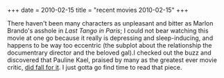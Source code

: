 +++
date = 2010-02-15
title = "recent movies 2010-02-15"
+++

There haven\'t been many characters as unpleasant and bitter as Marlon
Brando\'s asshole in *Last Tango in Paris*; I could not bear watching
this movie at one go because it really is depressing and sleep-inducing,
and happens to be way too eccentric (the subplot about the relationship
the documentrary director and the beloved gal).I checked out the buzz
and discovered that Pauline Kael, praised by many as the greatest ever
movie critic, [did fall for it]. I just gotta go find time to read that
piece.

  [did fall for it]: http://www.nybooks.com/articles/archives/1995/mar/23/finding-it-at-the-movies/
